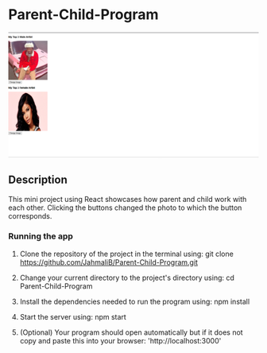 # Parent-Child-Program

![Project Screenshot](Preview_SS.png)

## Description  
This mini project using React showcases how parent and child work with each other. Clicking the buttons changed the photo to which the button corresponds.

### Running the app

1. Clone the repository of the project in the terminal using:
git clone https://github.com/JahmaliB/Parent-Child-Program.git

2. Change your current directory to the project's directory using:
cd Parent-Child-Program

3. Install the dependencies needed to run the program using:
npm install

4. Start the server using:
npm start

5. (Optional) Your program should open automatically but if it does not copy and paste this into your browser:
'http://localhost:3000'
